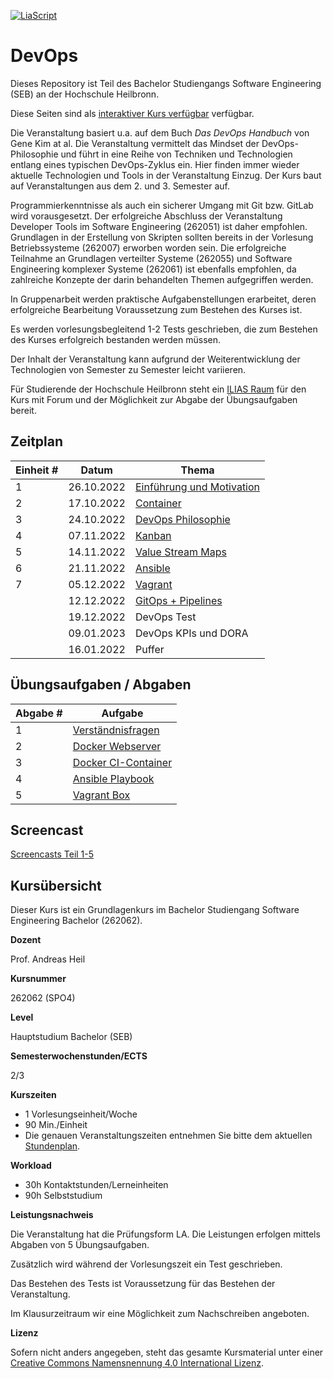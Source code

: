 <!--

author:   Andreas Heil

email:    andreas.heil@hs-heilbronn.de

version:  0.3

language: de

narrator: DE German Male

tags: devops, lecture

comment:  

-->


[![LiaScript](https://raw.githubusercontent.com/LiaScript/LiaScript/master/badges/course.svg)](https://LiaScript.github.io/course/?https://github.com/aheil/devops) 

# DevOps

Dieses Repository ist Teil des Bachelor Studiengangs Software Engineering (SEB) an der Hochschule Heilbronn.

 Diese Seiten sind als [interaktiver Kurs verfügbar](https://liascript.github.io/course/?https://github.com/aheil/devops) verfügbar.

Die Veranstaltung basiert u.a. auf dem Buch *Das DevOps Handbuch* von Gene Kim at al. Die Veranstaltung vermittelt das Mindset der DevOps-Philosophie und führt in eine Reihe von Techniken und Technologien entlang eines typischen DevOps-Zyklus ein. Hier finden immer wieder aktuelle Technologien und Tools in der Veranstaltung Einzug. Der Kurs baut auf Veranstaltungen aus dem 2. und 3. Semester auf.

Programmierkenntnisse als auch ein sicherer Umgang mit Git bzw. GitLab wird vorausgesetzt. Der erfolgreiche Abschluss der Veranstaltung Developer Tools im Software Engineering (262051) ist daher empfohlen. Grundlagen in der Erstellung von Skripten sollten bereits in der Vorlesung Betriebssysteme (262007) erworben worden sein. Die erfolgreiche Teilnahme an Grundlagen verteilter Systeme (262055) und Software Engineering komplexer Systeme (262061) ist ebenfalls empfohlen, da zahlreiche Konzepte der darin behandelten Themen aufgegriffen werden.

In Gruppenarbeit werden praktische Aufgabenstellungen erarbeitet, deren erfolgreiche Bearbeitung Voraussetzung zum Bestehen des Kurses ist.

Es werden vorlesungsbegleitend 1-2 Tests geschrieben, die zum Bestehen des Kurses erfolgreich bestanden werden müssen.

Der Inhalt der Veranstaltung kann aufgrund der Weiterentwicklung der Technologien von Semester zu Semester leicht variieren.

Für Studierende der Hochschule Heilbronn steht ein [ILIAS Raum](https://ilias.hs-heilbronn.de/goto.php?target=crs_262954&client_id=iliashhn) für den Kurs mit Forum und der Möglichkeit zur Abgabe der Übungsaufgaben bereit.

## Zeitplan 

| Einheit # | Datum | Thema |
|---|---|---|
| 1 | 26.10.2022 | [Einführung und Motivation](https://liascript.github.io/course/?https://raw.githubusercontent.com/aheil/devops/master/lectures/01_einfuehrung.md#1) |
| 2 | 17.10.2022 | [Container](https://liascript.github.io/course/?https://raw.githubusercontent.com/aheil/devops/master/lectures/02_container.md#1)|
| 3 | 24.10.2022 | [DevOps Philosophie](https://liascript.github.io/course/?https://raw.githubusercontent.com/aheil/devops/master/lectures/03_philosophie.md#1) |
| 4 | 07.11.2022 | [Kanban](https://liascript.github.io/course/?https://raw.githubusercontent.com/aheil/devops/master/lectures/04_kanban.md#1) |
| 5 | 14.11.2022 | [Value Stream Maps](https://liascript.github.io/course/?https://raw.githubusercontent.com/aheil/devops/master/lectures/05_vsm.md#1) | 
| 6 | 21.11.2022 | [Ansible](https://liascript.github.io/course/?https://raw.githubusercontent.com/aheil/devops/master/lectures/06_ansible.md#1)|
| 7 | 05.12.2022 | [Vagrant](https://liascript.github.io/course/?https://raw.githubusercontent.com/aheil/devops/master/lectures/07_vagrant.md#1) |
|| 12.12.2022 | [GitOps + Pipelines](https://liascript.github.io/course/?https://raw.githubusercontent.com/aheil/devops/master/lectures/08_gitops.md#1) |
|| 19.12.2022 | DevOps Test |
|| 09.01.2023 | DevOps KPIs und DORA |
|| 16.01.2022 | Puffer |

## Übungsaufgaben / Abgaben 

| Abgabe # | Aufgabe |
|---|---|
| 1 | [Verständnisfragen](https://liascript.github.io/course/?https://raw.githubusercontent.com/aheil/devops/master/lectures/99_exercises.md#2) |
| 2 | [Docker Webserver](https://liascript.github.io/course/?https://raw.githubusercontent.com/aheil/devops/master/lectures/99_exercises.md#3) |
| 3 | [Docker CI-Container](https://liascript.github.io/course/?https://raw.githubusercontent.com/aheil/devops/master/lectures/99_exercises.md#4) |
| 4 | [Ansible Playbook](https://liascript.github.io/course/?https://raw.githubusercontent.com/aheil/devops/master/lectures/99_exercises.md#5) |
| 5 | [Vagrant Box](https://liascript.github.io/course/?https://raw.githubusercontent.com/aheil/devops/master/lectures/99_exercises.md#6) |

## Screencast

[Screencasts Teil 1-5](https://youtube.com/playlist?list=PLBXz7ZC5wx7jL3kXRIkdOT9Jh7CbdjXqJ)
## Kursübersicht 

Dieser Kurs ist ein Grundlagenkurs im Bachelor Studiengang Software Engineering Bachelor (262062).

**Dozent**

Prof. Andreas Heil

**Kursnummer**

262062 (SPO4)

**Level**

Hauptstudium Bachelor (SEB)

**Semesterwochenstunden/ECTS**

2/3

**Kurszeiten**

- 1 Vorlesungseinheit/Woche
- 90 Min./Einheit
- Die genauen Veranstaltungszeiten entnehmen Sie bitte dem aktuellen [Stundenplan](https://splan.hs-heilbronn.de/). 

**Workload**

- 30h Kontaktstunden/Lerneinheiten
- 90h Selbststudium

**Leistungsnachweis**

Die Veranstaltung hat die Prüfungsform LA. Die Leistungen erfolgen mittels Abgaben von 5 Übungsaufgaben. 

Zusätzlich wird während der Vorlesungszeit ein Test geschrieben. 

Das Bestehen des Tests ist Voraussetzung für das Bestehen der Veranstaltung. 

Im Klausurzeitraum wir eine Möglichkeit zum Nachschreiben angeboten. 

**Lizenz**

Sofern nicht anders angegeben, steht das gesamte Kursmaterial unter einer [Creative Commons Namensnennung 4.0 International Lizenz](https://creativecommons.org/licenses/by/4.0/). 